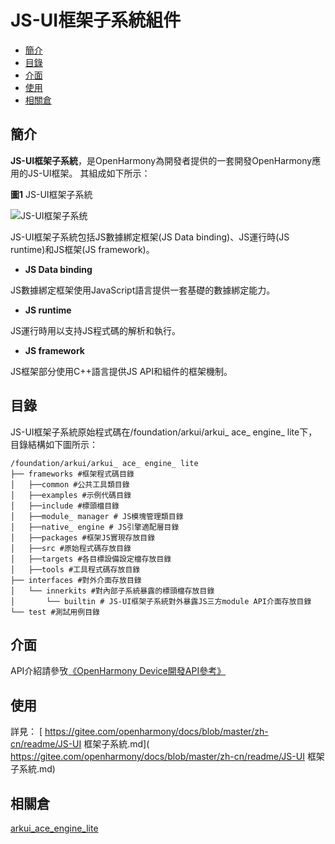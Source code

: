 # JS-UI框架子系統組件<a name="ZH-CN_TOPIC_0000001125689015"></a>

- [簡介](#section11660541593)
- [目錄](#section1464106163817)
- [介面](#section1096322014288)
- [使用](#section1529834174016)
- [相關倉](#section11683135113011)

## 簡介<a name="section11660541593"></a>

**JS-UI框架子系統**，是OpenHarmony為開發者提供的一套開發OpenHarmony應用的JS-UI框架。 其組成如下所示：

**圖1** JS-UI框架子系統<a name="fig11520531310"></a>

![](figures/JS-UI框架子系统.png "JS-UI框架子系统")

JS-UI框架子系統包括JS數據綁定框架(JS Data binding)、JS運行時(JS runtime)和JS框架(JS framework)。

- **JS Data binding**

JS數據綁定框架使用JavaScript語言提供一套基礎的數據綁定能力。

- **JS runtime**

JS運行時用以支持JS程式碼的解析和執行。

- **JS framework**

JS框架部分使用C++語言提供JS API和組件的框架機制。

## 目錄<a name="section1464106163817"></a>

JS-UI框架子系統原始程式碼在/foundation/arkui/arkui\_ ace\_ engine\_ lite下，目錄結構如下圖所示：

```
/foundation/arkui/arkui_ ace_ engine_ lite
├── frameworks #框架程式碼目錄
│   ├──common #公共工具類目錄
│   ├──examples #示例代碼目錄
│   ├──include #標頭檔目錄
│   ├──module_ manager # JS模塊管理類目錄
│   ├──native_ engine # JS引擎適配層目錄
│   ├──packages #框架JS實現存放目錄
│   ├──src #原始程式碼存放目錄
│   ├──targets #各目標設備設定檔存放目錄
│   ├──tools #工具程式碼存放目錄
├── interfaces #對外介面存放目錄
│   └── innerkits #對內部子系統暴露的標頭檔存放目錄
│       └── builtin # JS-UI框架子系統對外暴露JS三方module API介面存放目錄
└── test #測試用例目錄
```

## 介面<a name="section1096322014288"></a>

API介紹請參攷[《OpenHarmony Device開發API參考》]( https://device.harmonyos.com/cn/docs/develop/apiref/js-framework-file-0000000000611396 )

## 使用<a name="section1529834174016"></a>

詳見：
[ https://gitee.com/openharmony/docs/blob/master/zh-cn/readme/JS-UI 框架子系統.md]( https://gitee.com/openharmony/docs/blob/master/zh-cn/readme/JS-UI 框架子系統.md)

## 相關倉<a name="section11683135113011"></a>

[arkui\_ace\_engine\_lite]( https://gitee.com/openharmony/arkui_ace_engine_lite )

